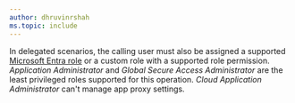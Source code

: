 ```yaml
---
author: dhruvinrshah
ms.topic: include
---
```


In delegated scenarios, the calling user must also be assigned a supported [Microsoft Entra role](/entra/identity/role-based-access-control/permissions-reference?toc=%2Fgraph%2Ftoc.json) or a custom role with a supported role permission. *Application Administrator* and *Global Secure Access Administrator* are the least privileged roles supported for this operation. *Cloud Application Administrator* can't manage app proxy settings.